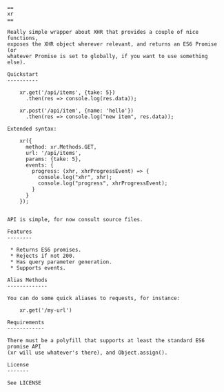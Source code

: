     ==
    xr
    ==

    Really simple wrapper about XHR that provides a couple of nice functions,
    exposes the XHR object wherever relevant, and returns an ES6 Promise (or
    whatever Promise is set to globally, if you want to use something else).

    Quickstart
    ----------

        xr.get('/api/items', {take: 5})
          .then(res => console.log(res.data));
        
        xr.post('/api/item', {name: 'hello'})
          .then(res => console.log("new item", res.data));

    Extended syntax:

        xr({
          method: xr.Methods.GET,
          url: '/api/items',
          params: {take: 5},
          events: {
            progress: (xhr, xhrProgressEvent) => {
              console.log("xhr", xhr);
              console.log("progress", xhrProgressEvent);
            }
          }
        });
        

    API is simple, for now consult source files.

    Features
    --------

     * Returns ES6 promises.
     * Rejects if not 200.
     * Has query parameter generation.
     * Supports events.

    Alias Methods
    -------------

    You can do some quick aliases to requests, for instance:
        
        xr.get('/my-url')

    Requirements
    ------------

    There must be a polyfill that supports at least the standard ES6 promise API
    (xr will use whatever's there), and Object.assign().
    
    License
    -------

    See LICENSE
